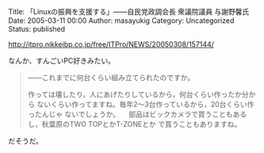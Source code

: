Title: 「Linuxの振興を支援する」——自民党政調会長 衆議院議員 与謝野馨氏
Date: 2005-03-11 00:00
Author: masayukig
Category: Uncategorized
Status: published

<http://itpro.nikkeibp.co.jp/free/ITPro/NEWS/20050308/157144/>

なんか、すんごいPC好きみたい。

> ——これまでに何台くらい組み立てられたのですか。
>
> 作っては壊したり，人にあげたりしているから，何台くらい作ったか分から
> ないくらい作ってますね。毎年2〜3台作っているから，20台くらい作ったんじゃ
> ないでしょうか。
> 　部品はビックカメラで買うこともあるし，秋葉原のTWO TOPとかT-ZONEとか
> で買うこともありますね。

だそうだ。
